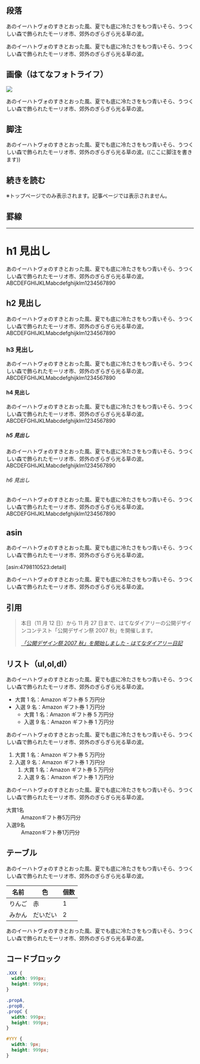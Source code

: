 ## 段落

あのイーハトヴォのすきとおった風、夏でも底に冷たさをもつ青いそら、うつくしい森で飾られたモーリオ市、郊外のぎらぎら光る草の波。

あのイーハトヴォのすきとおった風、夏でも底に冷たさをもつ青いそら、うつくしい森で飾られたモーリオ市、郊外のぎらぎら光る草の波。

## 画像（はてなフォトライフ）

![](https://cdn-ak.f.st-hatena.com/images/fotolife/h/hatenablog/20101106/20101106100658.jpg)

あのイーハトヴォのすきとおった風、夏でも底に冷たさをもつ青いそら、うつくしい森で飾られたモーリオ市、郊外のぎらぎら光る草の波。

## 脚注

あのイーハトヴォのすきとおった風、夏でも底に冷たさをもつ青いそら、うつくしい森で飾られたモーリオ市、郊外のぎらぎら光る草の波。((ここに脚注を書きます))

## 続きを読む

※トップページでのみ表示されます。記事ページでは表示されません。

<!-- more -->

## 罫線

---

# h1 見出し

あのイーハトヴォのすきとおった風、夏でも底に冷たさをもつ青いそら、うつくしい森で飾られたモーリオ市、郊外のぎらぎら光る草の波。  
ABCDEFGHIJKLMabcdefghijklm1234567890

## h2 見出し

あのイーハトヴォのすきとおった風、夏でも底に冷たさをもつ青いそら、うつくしい森で飾られたモーリオ市、郊外のぎらぎら光る草の波。  
ABCDEFGHIJKLMabcdefghijklm1234567890

### h3 見出し

あのイーハトヴォのすきとおった風、夏でも底に冷たさをもつ青いそら、うつくしい森で飾られたモーリオ市、郊外のぎらぎら光る草の波。  
ABCDEFGHIJKLMabcdefghijklm1234567890

#### h4 見出し

あのイーハトヴォのすきとおった風、夏でも底に冷たさをもつ青いそら、うつくしい森で飾られたモーリオ市、郊外のぎらぎら光る草の波。  
ABCDEFGHIJKLMabcdefghijklm1234567890

##### h5 見出し

あのイーハトヴォのすきとおった風、夏でも底に冷たさをもつ青いそら、うつくしい森で飾られたモーリオ市、郊外のぎらぎら光る草の波。  
ABCDEFGHIJKLMabcdefghijklm1234567890

###### h6 見出し

あのイーハトヴォのすきとおった風、夏でも底に冷たさをもつ青いそら、うつくしい森で飾られたモーリオ市、郊外のぎらぎら光る草の波。  
ABCDEFGHIJKLMabcdefghijklm1234567890

## asin

あのイーハトヴォのすきとおった風、夏でも底に冷たさをもつ青いそら、うつくしい森で飾られたモーリオ市、郊外のぎらぎら光る草の波。

[asin:4798110523:detail]

あのイーハトヴォのすきとおった風、夏でも底に冷たさをもつ青いそら、うつくしい森で飾られたモーリオ市、郊外のぎらぎら光る草の波。

## 引用

> 本日（11 月 12 日）から 11 月 27 日まで、はてなダイアリーの公開デザインコンテスト「公開デザイン祭 2007 秋」を開催します。
>
> <cite>[「公開デザイン祭 2007 秋」を開始しました - はてなダイアリー日記](http://d.hatena.ne.jp/hatenadiary/20071112/1194858362)</cite>

## リスト（ul,ol,dl）

あのイーハトヴォのすきとおった風、夏でも底に冷たさをもつ青いそら、うつくしい森で飾られたモーリオ市、郊外のぎらぎら光る草の波。

- 大賞 1 名：Amazon ギフト券 5 万円分
- 入選 9 名：Amazon ギフト券 1 万円分
  - 大賞 1 名：Amazon ギフト券 5 万円分
  - 入選 9 名：Amazon ギフト券 1 万円分

あのイーハトヴォのすきとおった風、夏でも底に冷たさをもつ青いそら、うつくしい森で飾られたモーリオ市、郊外のぎらぎら光る草の波。

1. 大賞 1 名：Amazon ギフト券 5 万円分
1. 入選 9 名：Amazon ギフト券 1 万円分
   1. 大賞 1 名：Amazon ギフト券 5 万円分
   1. 入選 9 名：Amazon ギフト券 1 万円分

あのイーハトヴォのすきとおった風、夏でも底に冷たさをもつ青いそら、うつくしい森で飾られたモーリオ市、郊外のぎらぎら光る草の波。

<dl>
<dt>大賞1名</dt>
<dd>Amazonギフト券5万円分</dd>
<dt>入選9名</dt>
<dd>Amazonギフト券1万円分</dd>
</dl>

## テーブル

あのイーハトヴォのすきとおった風、夏でも底に冷たさをもつ青いそら、うつくしい森で飾られたモーリオ市、郊外のぎらぎら光る草の波。

| 名前   | 色       | 個数 |
| ------ | -------- | ---- |
| りんご | 赤       | 1    |
| みかん | だいだい | 2    |

あのイーハトヴォのすきとおった風、夏でも底に冷たさをもつ青いそら、うつくしい森で飾られたモーリオ市、郊外のぎらぎら光る草の波。

## コードブロック

```css
.XXX {
  width: 999px;
  height: 999px;
}

.propA,
.propB,
.propC {
  width: 999px;
  height: 999px;
}

#YYY {
  width: 9px;
  height: 999px;
}
```
